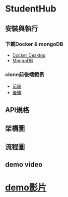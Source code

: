 # StudentHub

## 安裝與執行
### 下載Docker & mongoDB

- [Docker Desktop](https://www.docker.com/products/docker-desktop/)
- [MongoDB](https://www.mongodb.com/zh-cn)

### clone前後端範例

- [前端](https://github.com/ETHCI-Lab/react-ts-mid)
- [後端](https://github.com/ETHCI-Lab/mongoDemo)

## API規格

## 架構圖

## 流程圖

## demo video
# [demo影片](https://www.youtube.com/watch?v=kQAoRA4i_sE)
